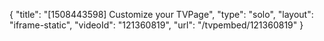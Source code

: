 {
    "title": "[1508443598] Customize your TVPage",
    "type": "solo",
    "layout": "iframe-static",
    "videoId": "121360819",
    "url": "\/tvpembed\/121360819"
}